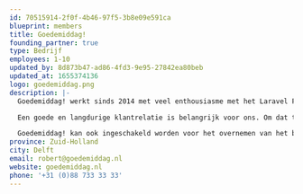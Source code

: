 ```yaml
---
id: 70515914-2f0f-4b46-97f5-3b8e09e591ca
blueprint: members
title: Goedemiddag!
founding_partner: true
type: Bedrijf
employees: 1-10
updated_by: 8d873b47-ad86-4fd3-9e95-27842ea80beb
updated_at: 1655374136
logo: goedemiddag.png
description: |-
  Goedemiddag! werkt sinds 2014 met veel enthousiasme met het Laravel Framework. Ons bureau bouwt en beheert webapplicaties voor een breed scala aan opdrachtgevers, van ZZP’ers tot een aantal grote multinationals en van vastgoedbeheerders tot internationale DJ’s.

  Een goede en langdurige klantrelatie is belangrijk voor ons. Om dat te bereiken, willen we graag de beste webapplicaties voor onze opdrachtgevers realiseren. Bij onze projecten zijn wij nauw betrokken bij alle fases van het ontwikkelproces, van design tot beheer en onderhoud. Ook met het koppelen van externe platformen en applicaties (bijvoorbeeld voor betalingen, gegevensuitwisseling of workflow) hebben wij uitgebreide ervaring.

  Goedemiddag! kan ook ingeschakeld worden voor het overnemen van het beheer en de doorontwikkeling van bestaande Laravel applicaties. Ook hier hebben wij ruimschoots ervaring mee!
province: Zuid-Holland
city: Delft
email: robert@goedemiddag.nl
website: goedemiddag.nl
phone: '+31 (0)88 733 33 33'
---
```

